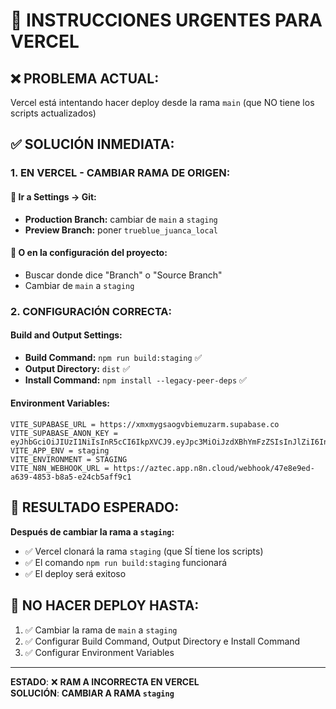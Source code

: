 # 🚨 **INSTRUCCIONES URGENTES PARA VERCEL**

## ❌ **PROBLEMA ACTUAL:**
Vercel está intentando hacer deploy desde la rama `main` (que NO tiene los scripts actualizados)

## ✅ **SOLUCIÓN INMEDIATA:**

### **1. EN VERCEL - CAMBIAR RAMA DE ORIGEN:**

#### **🔧 Ir a Settings → Git:**
- **Production Branch:** cambiar de `main` a `staging`
- **Preview Branch:** poner `trueblue_juanca_local`

#### **🔧 O en la configuración del proyecto:**
- Buscar donde dice "Branch" o "Source Branch"
- Cambiar de `main` a `staging`

### **2. CONFIGURACIÓN CORRECTA:**

#### **Build and Output Settings:**
- **Build Command:** `npm run build:staging` ✅
- **Output Directory:** `dist` ✅
- **Install Command:** `npm install --legacy-peer-deps` ✅

#### **Environment Variables:**
```
VITE_SUPABASE_URL = https://xmxmygsaogvbiemuzarm.supabase.co
VITE_SUPABASE_ANON_KEY = eyJhbGciOiJIUzI1NiIsInR5cCI6IkpXVCJ9.eyJpc3MiOiJzdXBhYmFzZSIsInJlZiI6InhteG15Z3Nhb2d2YmllbXV6YXJtIiwicm9sZSI6ImFub24iLCJpYXQiOjE3NTM4MDY1MzEsImV4cCI6MjA2OTM4MjUzMX0.V_vK9YiY01U2EwqS7Aw57NeR64T36IQaPr7Z1sdT_Pg
VITE_APP_ENV = staging
VITE_ENVIRONMENT = STAGING
VITE_N8N_WEBHOOK_URL = https://aztec.app.n8n.cloud/webhook/47e8e9ed-a639-4853-b8a5-e24cb5aff9c1
```

## 🎯 **RESULTADO ESPERADO:**

**Después de cambiar la rama a `staging`:**
- ✅ Vercel clonará la rama `staging` (que SÍ tiene los scripts)
- ✅ El comando `npm run build:staging` funcionará
- ✅ El deploy será exitoso

## 🚨 **NO HACER DEPLOY HASTA:**
1. ✅ Cambiar la rama de `main` a `staging`
2. ✅ Configurar Build Command, Output Directory e Install Command
3. ✅ Configurar Environment Variables

---
**ESTADO**: ❌ **RAM A INCORRECTA EN VERCEL**  
**SOLUCIÓN**: **CAMBIAR A RAMA `staging`**

